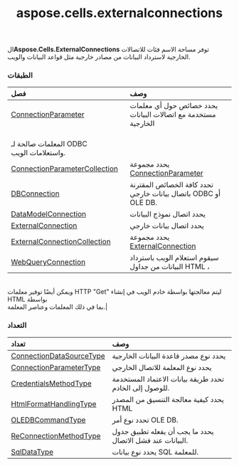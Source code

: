 ﻿---
title: aspose.cells.externalconnections
second_title: Aspose.Cells for Python via .NET API المراجع
description:
type: docs
weight: 10
url: /ar/python-net/aspose.cells.externalconnections/
is_root: false
---
 ال**Aspose.Cells.ExternalConnections** توفر مساحة الاسم فئات للاتصالات الخارجية لاسترداد البيانات من مصادر خارجية مثل قواعد البيانات والويب.

###  الطبقات
| فصل| وصف|
| :- | :- |
| [ConnectionParameter](/cells/ar/python-net/aspose.cells.externalconnections/connectionparameter) | يحدد خصائص حول أي معلمات مستخدمة مع اتصالات البيانات الخارجية<br/> المعلمات صالحة لـ ODBC واستعلامات الويب.|
| [ConnectionParameterCollection](/cells/ar/python-net/aspose.cells.externalconnections/connectionparametercollection) | يحدد مجموعة [ConnectionParameter](/cells/ar/python-net/aspose.cells.externalconnections/connectionparameter)|
| [DBConnection](/cells/ar/python-net/aspose.cells.externalconnections/dbconnection) | تحدد كافة الخصائص المقترنة باتصال بيانات خارجي ODBC أو OLE DB.|
| [DataModelConnection](/cells/ar/python-net/aspose.cells.externalconnections/datamodelconnection) | يحدد اتصال نموذج البيانات|
| [ExternalConnection](/cells/ar/python-net/aspose.cells.externalconnections/externalconnection) | يحدد اتصال بيانات خارجي|
| [ExternalConnectionCollection](/cells/ar/python-net/aspose.cells.externalconnections/externalconnectioncollection) | يحدد مجموعة [ExternalConnection](/cells/ar/python-net/aspose.cells.externalconnections/externalconnection)|
| [WebQueryConnection](/cells/ar/python-net/aspose.cells.externalconnections/webqueryconnection) | سيقوم استعلام الويب باسترداد البيانات من جداول HTML ،<br/> ويمكن أيضًا توفير معلمات HTTP "Get" ليتم معالجتها بواسطة خادم الويب في إنشاء HTML بواسطة<br/> بما في ذلك المعلمات وعناصر المعلمة.|


###  التعداد
|تعداد| وصف|
| :- | :- |
| [ConnectionDataSourceType](/cells/ar/python-net/aspose.cells.externalconnections/connectiondatasourcetype) |يحدد نوع مصدر قاعدة البيانات الخارجية|
| [ConnectionParameterType](/cells/ar/python-net/aspose.cells.externalconnections/connectionparametertype) | يحدد نوع المعلمة للاتصال الخارجي|
| [CredentialsMethodType](/cells/ar/python-net/aspose.cells.externalconnections/credentialsmethodtype) | تحدد طريقة بيانات الاعتماد المستخدمة للوصول إلى الخادم.|
| [HtmlFormatHandlingType](/cells/ar/python-net/aspose.cells.externalconnections/htmlformathandlingtype) | يحدد كيفية معالجة التنسيق من المصدر HTML|
| [OLEDBCommandType](/cells/ar/python-net/aspose.cells.externalconnections/oledbcommandtype) | تحدد نوع أمر OLE DB.|
| [ReConnectionMethodType](/cells/ar/python-net/aspose.cells.externalconnections/reconnectionmethodtype) | يحدد ما يجب أن يفعله تطبيق جدول البيانات عند فشل الاتصال.|
| [SqlDataType](/cells/ar/python-net/aspose.cells.externalconnections/sqldatatype) | يحدد نوع بيانات SQL للمعلمة.|



